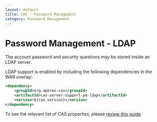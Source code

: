 ```yaml
---
layout: default
title: CAS - Password Management
category: Password Management
---
```


# Password Management - LDAP

The account password and security questions may be stored inside an LDAP server.

LDAP support is enabled by including the following dependencies in the WAR overlay:

```xml
<dependency>
    <groupId>org.apereo.cas</groupId>
    <artifactId>cas-server-support-pm-ldap</artifactId>
    <version>${cas.version}</version>
</dependency>
```

To see the relevant list of CAS properties, please [review this guide](Configuration-Properties.html#ldap-password-management).